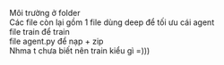 Môi trường ở folder   
Các file còn lại gồm 1 file dùng deep để tối ưu cái agent  
file train để train  
file agent.py để nạp + zip  
Nhma t chưa biết nên train kiểu gì =))) 
